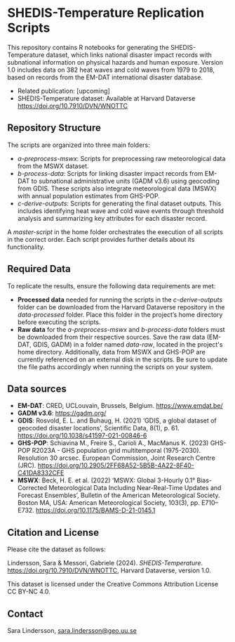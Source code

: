 # SHEDIS-Temperature Replication Scripts
This repository contains R notebooks for generating the SHEDIS-Temperature dataset, which links national disaster impact records with subnational information on physical hazards and human exposure. Version 1.0 includes data on 382 heat waves and cold waves from 1979 to 2018, based on records from the EM-DAT international disaster database.  

+ Related publication: [upcoming]  
+ SHEDIS-Temperature dataset: Available at Harvard Dataverse https://doi.org/10.7910/DVN/WNOTTC  

## Repository Structure
The scripts are organized into three main folders:  
+ _a-preprocess-mswx_: Scripts for preprocessing raw meteorological data from the MSWX dataset.  
+ _b-process-data_: Scripts for linking disaster impact records from EM-DAT to subnational administrative units (GADM v3.6) using geocoding from GDIS. These scripts also integrate meteorological data (MSWX) with annual population estimates from GHS-POP.  
+ _c-derive-outputs_: Scripts for generating the final dataset outputs. This includes identifying heat wave and cold wave events through threshold analysis and summarizing key attributes for each disaster record.  

A _master-script_ in the home folder orchestrates the execution of all scripts in the correct order. Each script provides further details about its functionality.

## Required Data
To replicate the results, ensure the following data requirements are met: 
+ __Processed data__ needed for running the scripts in the _c-derive-outputs_ folder can be downloaded from the Harvard Dataverse repository in the _data-processed_ folder. Place this folder in the project’s home directory before executing the scripts.  
+ __Raw data__ for the _a-preprocess-mswx_ and _b-process-data_ folders must be downloaded from their respective sources. Save the raw data (EM-DAT, GDIS, GADM) in a folder named _data-raw_, located in the project's home directory. Additionally, data from MSWX and GHS-POP are currently referenced on an external disk in the scripts. Be sure to update the file paths accordingly when running the scripts on your system.

## Data sources
+ __EM-DAT__: CRED, UCLouvain, Brussels, Belgium. https://www.emdat.be/
+ __GADM v3.6__: https://gadm.org/
+ __GDIS__: Rosvold, E. L. and Buhaug, H. (2021) ‘GDIS, a global dataset of geocoded disaster locations’, Scientific Data, 8(1), p. 61. https://doi.org/10.1038/s41597-021-00846-6
+ __GHS-POP__: Schiavina M., Freire S., Carioli A., MacManus K. (2023) GHS-POP R2023A - GHS population grid multitemporal (1975-2030). Resolution 30 arcsec. European Commission, Joint Research Centre (JRC). https://doi.org/10.2905/2FF68A52-5B5B-4A22-8F40-C41DA8332CFE
+ __MSWX__: Beck, H. E. et al. (2022) ‘MSWX: Global 3-Hourly 0.1° Bias-Corrected Meteorological Data Including Near-Real-Time Updates and Forecast Ensembles’, Bulletin of the American Meteorological Society. Boston MA, USA: American Meteorological Society, 103(3), pp. E710–E732. https://doi.org/10.1175/BAMS-D-21-0145.1

## Citation and License
Please cite the dataset as follows:  

Lindersson, Sara & Messori, Gabriele (2024). _SHEDIS-Temperature_. https://doi.org/10.7910/DVN/WNOTTC, Harvard Dataverse, version 1.0.

This dataset is licensed under the Creative Commons Attribution License CC BY-NC 4.0.

## Contact
Sara Lindersson, sara.lindersson@geo.uu.se
